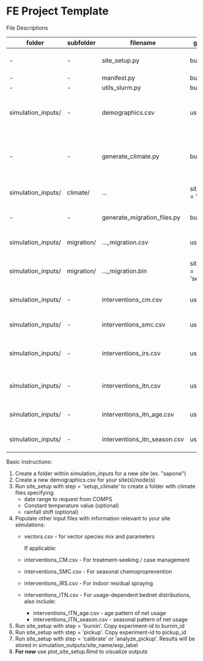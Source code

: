 # FE Project Template

File Descriptions


| folder    | subfolder | filename| generated by? |  description |
| -------- | ---------- | --- | ------------- | ------------- |
| -|- | site_setup.py | built-in | actual script that is executed to generate input files ("setup_climate" or "setup_migration"), run simulations ("burnin" or "pickup") and analyze outputs ("calibrate") | 
|- | -| manifest.py | built-in | helper for setting input/output/experiment paths| 
|- |- | utils_slurm.py | built-in | helper for buld_burnin_df used to serialize simulations. | 
| simulation_inputs/ | - | demographics.csv | user | Describes location of site(s) to include in simulations. Required to generate climate or migration files before running any simulations.<br> Columns: node_id, pop, lat, lon <br> Be very careful adding new columns, as the `to_csv()` function of emodpi-api demographics may automatically recognize them as parameters |
|- |- | generate_climate.py | built-in | Creates weather files for nodes in `demographics.csv` over a specified date range, with options for<br>- constant temperature<br>- shifted rainfall.<br> Stores files in simulation_inputs/\<site_name>/climate/\<DateRange>/\<RainShift_Temperature>/|
| simulation_inputs/ | climate/   | ... | site_setup: step = 'setup_climate' | Subfolders containing weather files created by `generate_climate.py` during the "setup_climate" step. Each will be named according to <site_name>/\<DateRange>/\<RainShift_Temperature>|
|- |- | generate_migration_files.py | built-in | For multi-node simulations, builds migration binary files from input .csv files that exist in simulation_inputs/migration/ for the migration types listed in the migration_files dictionary within the "OPTIONS" block of `site_setup.py`|
| simulation_inputs/ | migration/ | ..._migration.csv | user  | Input spreadsheet describing migration between nodes in spatial simulations. Ex. local_migration.csv, vector_local_migration.csv, etc. <br> Columns are FromNode, ToNode, Rate **without headers** |
| simulation_inputs/ | migration/ | ..._migration.bin | site_setup: step = 'setup_migration'  | Migration binary files created by `generate_migration_files.py` during the "setup_migration" step. Each will match the corresponding name and migration type based on the input .csv files (above) and the migration_files dictionary in the "OPTIONS" block of `site_setup.py` |
| simulation_inputs/ | - | interventions_cm.csv | user | input file to setup Case Management via `add_treatment_seeking`.<br>Columns: node_id, phase, start_day, duration, trigger, age_min, age_max, coverage, seek, rate, drug, year |
| simulation_inputs/ | - | interventions_smc.csv | user | input to setup Seasonal Malaria Chemoprevention via `add_drug_campaign` with drug-code 'SPA'.<br>Columns: node_id, phase, year, round, start_day, coverage|
| simulation_inputs/ | - | interventions_irs.csv | user | input file to setup Indoor Residual Spraying via `scheduled_IRSHousingModification`.<br>Columns: node_id, phase,year, start_day, coverage, kill_effect, kill_duration, kill_decay, repel_effect, repel_duration, repel_decay, insecticide_name|
| simulation_inputs/ | - | interventions_itn.csv | user | input file 1/3 to setup distribution of insecticide-treated bednets via `scheduled_usageDependentBednet`.<br>Columns: node_id,	phase,	year	start_day,	kill_effect,	kill_decay,	block_effect,	block_decay,	discard_k,	discard_l,	coverage|
| simulation_inputs/ | - | interventions_itn_age.csv | user | input file 2/3 to setup distribution of insecticide-treated bednets via `scheduled_usageDependentBednet`.<br>Columns: node_id,	phase,	year,	age,	age_usage | 
| simulation_inputs/ | - | interventions_itn_season.csv | user | input file 3/3 to setup distribution of insecticide-treated bednets via `scheduled_usageDependentBednet`.<br>Columns: node_id,	season_time,	season_usage | 


Basic instructions:

1. Create a folder within simulation_inputs for a new site (ex. "sapone")
2. Create a new demographics.csv for your site(s)/node(s)
3. Run site_setup with step = 'setup_climate' to create a folder with climate files specifying:
     - date range to request from COMPS
     - Constant temperature value (optional)
     - rainfall shift (optional)
5. Populate other input files with information relevant to your site simulations:
     - vectors.csv - for vector species mix and parameters

       If applicable:
     - interventions_CM.csv - For treatment-seeking / case management
     - interventions_SMC.csv - For seasonal chemoproprevention 
     - interventions_IRS.csv - For indoor residual spraying
     - interventions_ITN.csv - For usage-dependent bednet distributions, also include:
         - interventions_ITN_age.csv     - age pattern of net usage
         - interventions_ITN_season.csv  - seasonal pattern of net usage
6. Run site_setup with step = 'burnin'. Copy experiment-id to burnin_id
7. Run site_setup with step = 'pickup'. Copy experiment-id to pickup_id
8. Run site_setup with step = 'calibrate' or 'analyze_pickup'. Results will be stored in simulation_outputs/site_name/exp_label
9. **For now** use plot_site_setup.Rmd to visualize outputs

